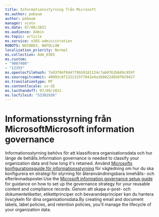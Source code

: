 ```yaml
---
title: Informationsstyrning från Microsoft
ms.author: pebaum
author: pebaum
manager: scotv
ms.date: 07/08/2021
ms.audience: Admin
ms.topic: article
ms.service: o365-administration
ROBOTS: NOINDEX, NOFOLLOW
localization_priority: Normal
ms.collection: Adm_O365
ms.custom:
- "9007400"
- "12355"
ms.openlocfilehash: 7a93f94f044779b59181124c7a60762b669c859f
ms.sourcegitcommit: 49093c0f1322325f7042e0a368022d650f029427
ms.translationtype: MT
ms.contentlocale: sv-SE
ms.lasthandoff: 07/09/2021
ms.locfileid: "53381936"
---
```

# <a name="microsoft-information-governance"></a><span data-ttu-id="43ee6-102">Informationsstyrning från Microsoft</span><span class="sxs-lookup"><span data-stu-id="43ee6-102">Microsoft information governance</span></span>

<span data-ttu-id="43ee6-103">Informationsstyrning behövs för att klassificera organisationsdata och hur länge de behålls.</span><span class="sxs-lookup"><span data-stu-id="43ee6-103">Information governance is needed to classify your organization data and how long it's retained.</span></span> <span data-ttu-id="43ee6-104">Använd [Microsofts konfigurationsguide för informationsstyrning](https://admin.microsoft.com/AdminPortal/Home#/modernonboarding/migsetupguide) för vägledning om hur du ska konfigurera en strategi för styrning för återanvändningsbara innehålls- och efterlevnadsposter.</span><span class="sxs-lookup"><span data-stu-id="43ee6-104">Use the [Microsoft information governance setup guide](https://admin.microsoft.com/AdminPortal/Home#/modernonboarding/migsetupguide) for guidance on how to set up the governance strategy for your reusable content and compliance records.</span></span> <span data-ttu-id="43ee6-105">Genom att skapa e-post- och dokumentetiketter, etikettprinciper och bevarandeprinciper kan du hantera livscykeln för dina organisationsdata.</span><span class="sxs-lookup"><span data-stu-id="43ee6-105">By creating email and document labels, label policies, and retention policies, you'll manage the lifecycle of your organization data.</span></span>

